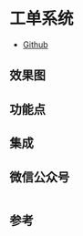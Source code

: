 # 工单系统

* [Github](https://github.com/xiaper/web)

## 效果图

## 功能点

## 集成

## 微信公众号

<img :src="$withBase('/image/qrcode_xiaperio_430.jpg')" style="width:250px;"/>

## 参考
